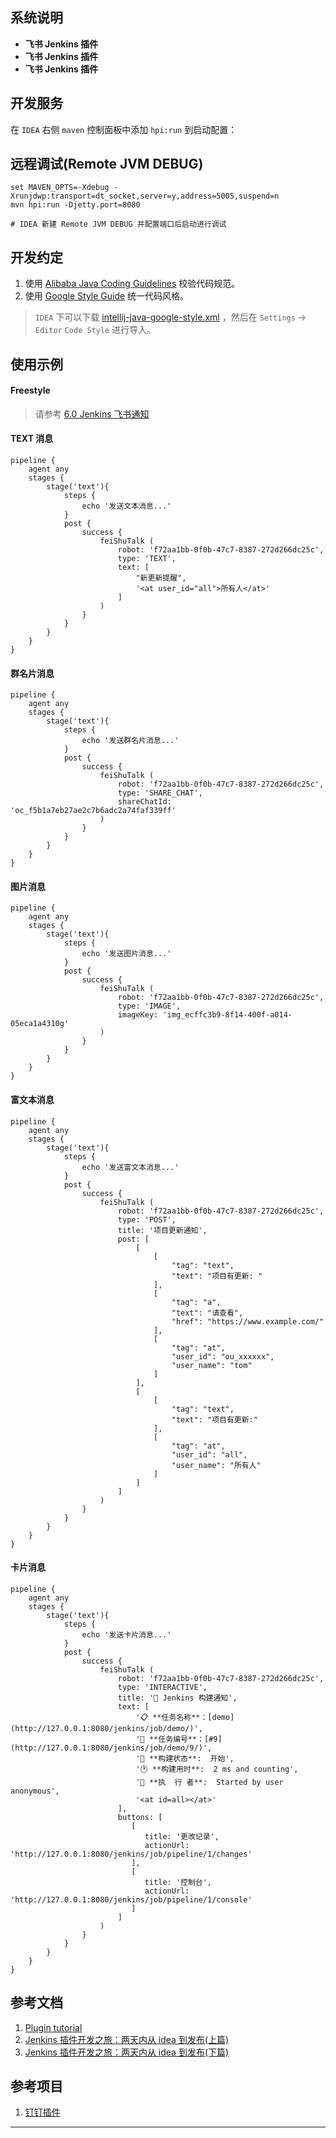 ## 系统说明

- **飞书 Jenkins 插件**
- **飞书 Jenkins 插件**
- **飞书 Jenkins 插件**

## 开发服务

在 `IDEA` 右侧 `maven` 控制面板中添加 `hpi:run` 到启动配置：

## 远程调试(Remote JVM DEBUG)

```
set MAVEN_OPTS=-Xdebug -Xrunjdwp:transport=dt_socket,server=y,address=5005,suspend=n
mvn hpi:run -Djetty.port=8080

# IDEA 新建 Remote JVM DEBUG 并配置端口后启动进行调试
```

## 开发约定

1. 使用 [Alibaba Java Coding Guidelines](https://plugins.jetbrains.com/plugin/10046-alibaba-java-coding-guidelines/)
   校验代码规范。
2. 使用 [Google Style Guide](https://github.com/google/styleguide) 统一代码风格。

> `IDEA`
> 下可以下载 [intellij-java-google-style.xml](https://github.com/google/styleguide/blob/gh-pages/intellij-java-google-style.xml)
> ，然后在 `Settings` -> `Editor` `Code Style` 进行导入。

## 使用示例

#### Freestyle

> 请参考 [6.0 Jenkins 飞书通知](https://blog.csdn.net/qq_38765404/article/details/123497710/)

#### TEXT 消息

```
pipeline {
    agent any
    stages {
        stage('text'){
            steps {
                echo '发送文本消息...'
            }
            post {
                success {
                    feiShuTalk (
                        robot: 'f72aa1bb-0f0b-47c7-8387-272d266dc25c',
                        type: 'TEXT',
                        text: [
                            "新更新提醒",
                            '<at user_id="all">所有人</at>'
                        ]
                    )
                }
            }
        }
    }
}
```

#### 群名片消息

```
pipeline {
    agent any
    stages {
        stage('text'){
            steps {
                echo '发送群名片消息...'
            }
            post {
                success {
                    feiShuTalk (
                        robot: 'f72aa1bb-0f0b-47c7-8387-272d266dc25c',
                        type: 'SHARE_CHAT',
                        shareChatId: 'oc_f5b1a7eb27ae2c7b6adc2a74faf339ff'
                    )
                }
            }
        }
    }
}
```

#### 图片消息

```
pipeline {
    agent any
    stages {
        stage('text'){
            steps {
                echo '发送图片消息...'
            }
            post {
                success {
                    feiShuTalk (
                        robot: 'f72aa1bb-0f0b-47c7-8387-272d266dc25c',
                        type: 'IMAGE',
                        imageKey: 'img_ecffc3b9-8f14-400f-a014-05eca1a4310g'
                    )
                }
            }
        }
    }
}
```

#### 富文本消息

```
pipeline {
    agent any
    stages {
        stage('text'){
            steps {
                echo '发送富文本消息...'
            }
            post {
                success {
                    feiShuTalk (
                        robot: 'f72aa1bb-0f0b-47c7-8387-272d266dc25c',
                        type: 'POST',
                        title: '项目更新通知',
                        post: [
                            [
                                [
                                    "tag": "text",
                                    "text": "项目有更新: "
                                ],
                                [
                                    "tag": "a",
                                    "text": "请查看",
                                    "href": "https://www.example.com/"  
                                ],
                                [
                                    "tag": "at",
                                    "user_id": "ou_xxxxxx",
                                    "user_name": "tom"
                                ]
                            ],
                            [
                                [
                                    "tag": "text",
                                    "text": "项目有更新:"
                                ],
                                [
                                    "tag": "at",
                                    "user_id": "all",
                                    "user_name": "所有人"
                                ]
                            ]
                        ]
                    )
                }
            }
        }
    }
}

```

#### 卡片消息

```
pipeline {
    agent any
    stages {
        stage('text'){
            steps {
                echo '发送卡片消息...'
            }
            post {
                success {
                    feiShuTalk (
                        robot: 'f72aa1bb-0f0b-47c7-8387-272d266dc25c',
                        type: 'INTERACTIVE',
                        title: '📢 Jenkins 构建通知',
                        text: [
                            '📋 **任务名称**：[demo](http://127.0.0.1:8080/jenkins/job/demo/)',
                            '🔢 **任务编号**：[#9](http://127.0.0.1:8080/jenkins/job/demo/9/)',
                            '🌟 **构建状态**:  开始',
                            '🕐 **构建用时**:  2 ms and counting',
                            '👤 **执  行 者**:  Started by user anonymous',
                            '<at id=all></at>'
                        ],
                        buttons: [
                           [
                              title: '更改记录',
                              actionUrl: 'http://127.0.0.1:8080/jenkins/job/pipeline/1/changes'
                           ],
                           [
                              title: '控制台',
                              actionUrl: 'http://127.0.0.1:8080/jenkins/job/pipeline/1/console'
                           ]
                        ]
                    )
                }
            }
        }
    }
}

```

## 参考文档

1. [Plugin tutorial](https://wiki.jenkins.io/display/JENKINS/Plugin+tutorial#Plugintutorial-SettingUpEnvironment)
2. [Jenkins 插件开发之旅：两天内从 idea 到发布(上篇)](https://jenkins-zh.cn/wechat/articles/2019/05/2019-05-06-jenkins-plugin-develop-within-two-days-part01/)
3. [Jenkins 插件开发之旅：两天内从 idea 到发布(下篇)](https://jenkins-zh.github.io/wechat/articles/2019/05/2019-05-08-jenkins-plugin-develop-within-two-days-part02/)

## 参考项目

1. [钉钉插件](https://github.com/jenkinsci/dingtalk-plugin)

---
